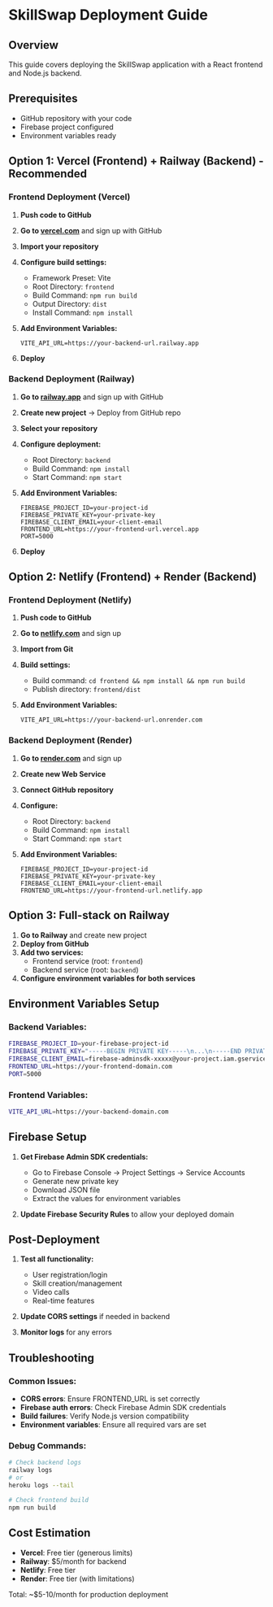 # SkillSwap Deployment Guide

## Overview
This guide covers deploying the SkillSwap application with a React frontend and Node.js backend.

## Prerequisites
- GitHub repository with your code
- Firebase project configured
- Environment variables ready

## Option 1: Vercel (Frontend) + Railway (Backend) - Recommended

### Frontend Deployment (Vercel)

1. **Push code to GitHub**
2. **Go to [vercel.com](https://vercel.com)** and sign up with GitHub
3. **Import your repository**
4. **Configure build settings:**
   - Framework Preset: Vite
   - Root Directory: `frontend`
   - Build Command: `npm run build`
   - Output Directory: `dist`
   - Install Command: `npm install`

5. **Add Environment Variables:**
   ```
   VITE_API_URL=https://your-backend-url.railway.app
   ```

6. **Deploy**

### Backend Deployment (Railway)

1. **Go to [railway.app](https://railway.app)** and sign up with GitHub
2. **Create new project** → Deploy from GitHub repo
3. **Select your repository**
4. **Configure deployment:**
   - Root Directory: `backend`
   - Build Command: `npm install`
   - Start Command: `npm start`

5. **Add Environment Variables:**
   ```
   FIREBASE_PROJECT_ID=your-project-id
   FIREBASE_PRIVATE_KEY=your-private-key
   FIREBASE_CLIENT_EMAIL=your-client-email
   FRONTEND_URL=https://your-frontend-url.vercel.app
   PORT=5000
   ```

6. **Deploy**

## Option 2: Netlify (Frontend) + Render (Backend)

### Frontend Deployment (Netlify)

1. **Push code to GitHub**
2. **Go to [netlify.com](https://netlify.com)** and sign up
3. **Import from Git**
4. **Build settings:**
   - Build command: `cd frontend && npm install && npm run build`
   - Publish directory: `frontend/dist`

5. **Add Environment Variables:**
   ```
   VITE_API_URL=https://your-backend-url.onrender.com
   ```

### Backend Deployment (Render)

1. **Go to [render.com](https://render.com)** and sign up
2. **Create new Web Service**
3. **Connect GitHub repository**
4. **Configure:**
   - Root Directory: `backend`
   - Build Command: `npm install`
   - Start Command: `npm start`

5. **Add Environment Variables:**
   ```
   FIREBASE_PROJECT_ID=your-project-id
   FIREBASE_PRIVATE_KEY=your-private-key
   FIREBASE_CLIENT_EMAIL=your-client-email
   FRONTEND_URL=https://your-frontend-url.netlify.app
   ```

## Option 3: Full-stack on Railway

1. **Go to Railway** and create new project
2. **Deploy from GitHub**
3. **Add two services:**
   - Frontend service (root: `frontend`)
   - Backend service (root: `backend`)
4. **Configure environment variables for both services**

## Environment Variables Setup

### Backend Variables:
```bash
FIREBASE_PROJECT_ID=your-firebase-project-id
FIREBASE_PRIVATE_KEY="-----BEGIN PRIVATE KEY-----\n...\n-----END PRIVATE KEY-----\n"
FIREBASE_CLIENT_EMAIL=firebase-adminsdk-xxxxx@your-project.iam.gserviceaccount.com
FRONTEND_URL=https://your-frontend-domain.com
PORT=5000
```

### Frontend Variables:
```bash
VITE_API_URL=https://your-backend-domain.com
```

## Firebase Setup

1. **Get Firebase Admin SDK credentials:**
   - Go to Firebase Console → Project Settings → Service Accounts
   - Generate new private key
   - Download JSON file
   - Extract the values for environment variables

2. **Update Firebase Security Rules** to allow your deployed domain

## Post-Deployment

1. **Test all functionality:**
   - User registration/login
   - Skill creation/management
   - Video calls
   - Real-time features

2. **Update CORS settings** if needed in backend

3. **Monitor logs** for any errors

## Troubleshooting

### Common Issues:
- **CORS errors**: Ensure FRONTEND_URL is set correctly
- **Firebase auth errors**: Check Firebase Admin SDK credentials
- **Build failures**: Verify Node.js version compatibility
- **Environment variables**: Ensure all required vars are set

### Debug Commands:
```bash
# Check backend logs
railway logs
# or
heroku logs --tail

# Check frontend build
npm run build
```

## Cost Estimation

- **Vercel**: Free tier (generous limits)
- **Railway**: $5/month for backend
- **Netlify**: Free tier
- **Render**: Free tier (with limitations)

Total: ~$5-10/month for production deployment 